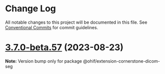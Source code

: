 # Change Log

All notable changes to this project will be documented in this file.
See [Conventional Commits](https://conventionalcommits.org) for commit guidelines.

# [3.7.0-beta.57](https://github.com/OHIF/Viewers/compare/v3.7.0-beta.56...v3.7.0-beta.57) (2023-08-23)

**Note:** Version bump only for package @ohif/extension-cornerstone-dicom-seg
